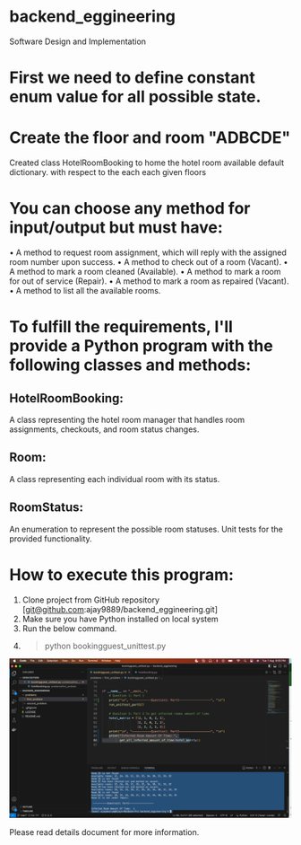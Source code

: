 # backend_eggineering
Software Design and Implementation

# First we need to define constant enum value for all possible state. 

# Create the floor and room "ADBCDE"
Created class HotelRoomBooking to home the hotel room available default dictionary. with respect to the each each given floors 


# You can choose any method for input/output but must have:
• A method to request room assignment, which will reply with the assigned room number upon
success.
• A method to check out of a room (Vacant).
• A method to mark a room cleaned (Available).
• A method to mark a room for out of service (Repair).
• A method to mark a room as repaired (Vacant).
• A method to list all the available rooms.



# To fulfill the requirements, I'll provide a Python program with the following classes and methods:
## HotelRoomBooking: 
A class representing the hotel room manager that handles room assignments, checkouts, and room status changes.
## Room:
A class representing each individual room with its status.
## RoomStatus: 
An enumeration to represent the possible room statuses.
Unit tests for the provided functionality.

# How to execute this program:
1.	Clone project from GitHub repository [git@github.com:ajay9889/backend_eggineering.git] 
2.	Make sure you have Python installed on local system 
3.	Run the below command. 
4.	> python bookingguest_unittest.py


![Alt text](problems/first_problem/debug_scrren.png)


Please read details document for more information.

